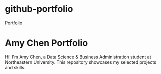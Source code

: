 # github-portfolio
Portfolio 
# Amy Chen Portfolio

Hi! I'm Amy Chen, a Data Science & Business Administration student at 
Northeastern University. This repository showcases my selected projects and skills.